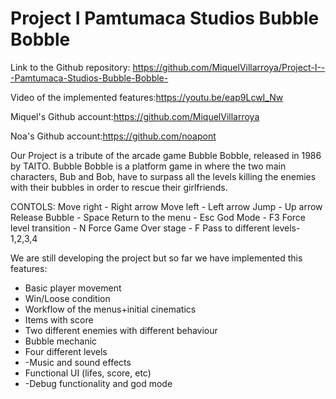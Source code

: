 # Project I   Pamtumaca Studios Bubble Bobble

Link to the Github repository: https://github.com/MiquelVillarroya/Project-I---Pamtumaca-Studios-Bubble-Bobble-

Video of the implemented features:https://youtu.be/eap9LcwI_Nw

Miquel's Github account:https://github.com/MiquelVillarroya

Noa's Github account:https://github.com/noapont


Our Project is a tribute of the arcade game Bubble Bobble, released in 1986 by TAITO. Bubble Bobble is a platform game in where the two main characters, Bub and Bob, have to surpass all the levels killing the enemies with their bubbles in order to rescue their girlfriends. 

CONTOLS: 
Move right             -   Right arrow
Move left              -   Left arrow
Jump                   -   Up arrow
Release Bubble         -   Space
Return to the menu     -   Esc
God Mode               -   F3
Force level transition -   N
Force Game Over stage  -   F
Pass to different levels- 1,2,3,4


We are still developing the project but so far we have implemented this features:
- Basic player movement
- Win/Loose condition
- Workflow of the menus+initial cinematics
- Items with score
- Two different enemies with different behaviour
- Bubble mechanic
- Four different levels
- -Music and sound effects
- Functional UI (lifes, score, etc)
- -Debug functionality and god mode



